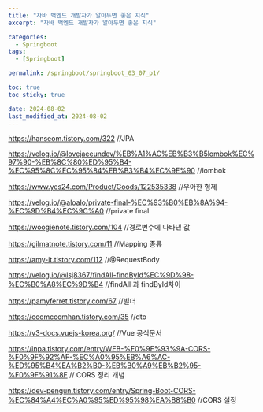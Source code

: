 ```yaml
---
title: "자바 백엔드 개발자가 알아두면 좋은 지식"
excerpt: "자바 백엔드 개발자가 알아두면 좋은 지식"

categories:
  - Springboot
tags:
  - [Springboot]

permalink: /springboot/springboot_03_07_p1/

toc: true
toc_sticky: true

date: 2024-08-02
last_modified_at: 2024-08-02
---
```


https://hanseom.tistory.com/322 //JPA

https://velog.io/@lovejaeeundev/%EB%A1%AC%EB%B3%B5lombok%EC%97%90-%EB%8C%80%ED%95%B4-%EC%95%8C%EC%95%84%EB%B3%B4%EC%9E%90 //lombok

https://www.yes24.com/Product/Goods/122535338 //우아한 형제

https://velog.io/@aloalo/private-final-%EC%93%B0%EB%8A%94-%EC%9D%B4%EC%9C%A0 //private final

https://woogienote.tistory.com/104 //경로변수에 나타낸 값

https://gilmatnote.tistory.com/11 //Mapping 종류

https://amy-it.tistory.com/112 //@RequestBody

https://velog.io/@lsj8367/findAll-findById%EC%9D%98-%EC%B0%A8%EC%9D%B4 //findAll 과 findById차이

https://pamyferret.tistory.com/67 //빌더

https://ccomccomhan.tistory.com/35 //dto

https://v3-docs.vuejs-korea.org/ //Vue 공식문서

https://inpa.tistory.com/entry/WEB-%F0%9F%93%9A-CORS-%F0%9F%92%AF-%EC%A0%95%EB%A6%AC-%ED%95%B4%EA%B2%B0-%EB%B0%A9%EB%B2%95-%F0%9F%91%8F // CORS 정리 개념

https://dev-pengun.tistory.com/entry/Spring-Boot-CORS-%EC%84%A4%EC%A0%95%ED%95%98%EA%B8%B0 //CORS 설정